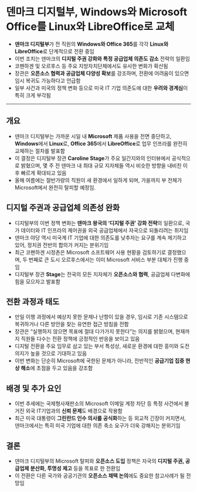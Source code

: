 # 덴마크 디지털부, Windows와 Microsoft Office를 Linux와 LibreOffice로 교체


* **덴마크 디지털부**가 전 직원의 **Windows와 Office 365**를 각각 **Linux와 LibreOffice**로 단계적으로 전환 중임
* 이번 조치는 덴마크의 **디지털 주권 강화와 특정 공급업체 의존도 감소** 전략의 일환임
* 코펜하겐 및 오르후스 등 주요 지방자치단체에서도 유사한 변화가 확산됨
* 장관은 **오픈소스 협력과 공급업체 다양성 확보**를 강조하며, 전환에 어려움이 있으면 임시 복귀도 가능하다고 언급함
* 일부 사건과 미국의 정책 변화 등으로 미국 IT 기업 의존도에 대한 **우려와 경계심**이 특히 크게 부각됨

---

개요
--

* 덴마크 디지털부는 가까운 시일 내 **Microsoft** 제품 사용을 전면 중단하고, **Windows**에서 **Linux**로, **Office 365**에서 **LibreOffice**로 업무 인프라를 완전히 교체하는 절차를 발표함
* 이 결정은 디지털부 장관 **Caroline Stage**가 주요 일간지와의 인터뷰에서 공식적으로 밝혔으며, 몇 주 전 덴마크 내 최대 규모 지자체들 역시 비슷한 방향을 내비친 이후 빠르게 확대되고 있음
* 올해 여름에는 절반가량의 직원이 새 환경에서 일하게 되며, 가을까지 부 전체가 Microsoft에서 완전히 탈피할 예정임.

디지털 주권과 공급업체 의존성 완화
-------------------

* 디지털부의 이번 정책 변화는 **덴마크 왕국의 ‘디지털 주권’ 강화 전략**의 일환으로, 국가 데이터와 IT 인프라의 제어권을 외국 공급업체에서 자국으로 되돌리려는 취지임
* 덴마크 야당 역시 미국계 IT 기업에 대한 의존도를 낮추자는 요구를 계속 제기하고 있어, 정치권 전반의 합의가 커지는 분위기임
* 최근 코펜하겐 시정촌은 Microsoft 소프트웨어 사용 현황을 검토하기로 결정했으며, 두 번째로 큰 도시 오르후스에서는 이미 Microsoft 서비스 부분 대체가 진행 중임
* 디지털부 장관 **Stage**는 전국의 모든 지자체가 **오픈소스와 협력**, 공급업체 다변화에 힘을 모으자고 발표함

전환 과정과 태도
---------

* 만일 이행 과정에서 예상치 못한 문제나 난항이 있을 경우, 임시로 기존 시스템으로 복귀하거나 다른 방안을 찾는 유연한 접근 방침을 전함
* 장관은 “실행하지 않으면 목표에 절대 다가가지 못한다”는 의지를 밝혔으며, 현재까지 직원들 다수는 전환 정책에 긍정적인 반응을 보이고 있음
* 디지털 전환을 주요 임무로 삼고 있는 부서 특성상, 새로운 환경에 대한 흥미와 도전 의지가 높을 것으로 기대하고 있음
* 이번 변화는 단순히 Microsoft에 국한된 문제가 아니라, 전반적인 **공급기업 집중 현상 해소**에 초점을 두고 있음을 강조함

배경 및 추가 요인
----------

* 이번 추세에는 국제형사재판소의 Microsoft 이메일 계정 차단 등 특정 사건에서 불거진 외국 IT기업과의 **신뢰 문제**도 배경으로 작용함
* 최근 미국 대통령이 **그린란드 인수 의사를 공식화**하는 등 외교적 긴장이 커지면서, 덴마크에서는 특히 미국 기업에 대한 의존 축소 요구가 더욱 강해지는 분위기임

결론
--

* 덴마크 디지털부의 Microsoft 탈피와 **오픈소스 도입** 정책은 자국의 **디지털 주권, 공급업체 분산화, 투명성 제고** 등을 목표로 한 전환임
* 이 전환은 다른 국가와 공공기관의 **오픈소스 채택 논의**에도 중요한 참고사례가 될 전망임
